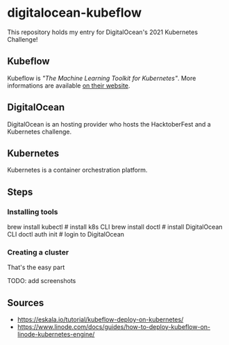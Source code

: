 # digitalocean-kubeflow

This repository holds my entry for DigitalOcean's 2021 Kubernetes Challenge!

## Kubeflow

Kubeflow is *"The Machine Learning Toolkit for Kubernetes"*.
More informations are available [on their website](https://www.kubeflow.org/).

## DigitalOcean

DigitalOcean is an hosting provider who hosts the HacktoberFest and a Kubernetes challenge.

## Kubernetes

Kubernetes is a container orchestration platform.

## Steps

### Installing tools

brew install kubectl # install k8s CLI
brew install doctl # install DigitalOcean CLI
doctl auth init # login to DigitalOcean

### Creating a cluster

That's the easy part

TODO: add screenshots

### 


## Sources

- https://eskala.io/tutorial/kubeflow-deploy-on-kubernetes/
- https://www.linode.com/docs/guides/how-to-deploy-kubeflow-on-linode-kubernetes-engine/

